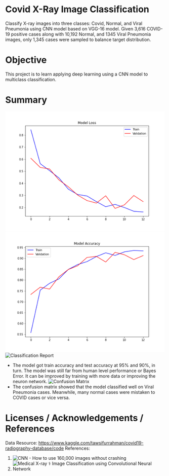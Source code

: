# Covid X-Ray Image Classification
Classify X-ray images into three classes: Covid, Normal, and Viral Pneumonia using CNN model based on VGG-16 model. Given 3,616 COVID-19 positive cases along with 10,192 Normal, and 1345 Viral Pneumonia images, only 1,345 cases were sampled to balance target distribution.

# Objective
This project is to learn applying deep learning using a CNN model to multiclass classification.

# Summary
![Model Loss](/images/model_loss.png)
![Model Accuracy](/images/model_acc.png)
![Classification Report](/images/covid_report.png)
- The model got train accuracy and test accuracy at 95% and 90%, in turn. The model was still far from human level performance or Bayes Error. It can be improved by training with more data or improving the neuron network.
![Confusion Matrix](/images/covid_cm.png)
- The confusion matrix showed that the model classified well on Viral Pneumonia cases. Meanwhile, many normal cases were mistaken to COVID cases or vice versa.

# Licenses / Acknowledgements / References
Data Resource: https://www.kaggle.com/tawsifurrahman/covid19-radiography-database/code
References:
1) ![CNN - How to use 160,000 images without crashing](https://www.kaggle.com/vbookshelf/cnn-how-to-use-160-000-images-without-crashing)
2) ![Medical X-ray ⚕️ Image Classification using Convolutional Neural Network](https://towardsdatascience.com/medical-x-ray-%EF%B8%8F-image-classification-using-convolutional-neural-network-9a6d33b1c2a)
